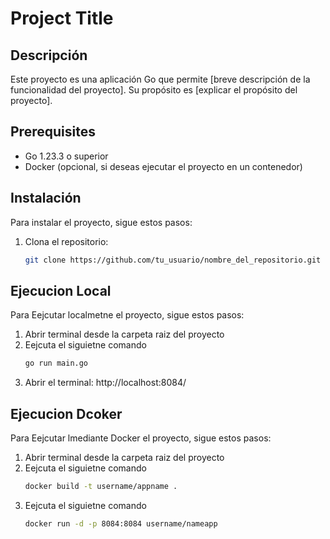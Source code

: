 # Project Title

## Descripción
Este proyecto es una aplicación Go que permite [breve descripción de la funcionalidad del proyecto]. Su propósito es [explicar el propósito del proyecto].

## Prerequisites
- Go 1.23.3 o superior
- Docker (opcional, si deseas ejecutar el proyecto en un contenedor)

## Instalación
Para instalar el proyecto, sigue estos pasos:

1. Clona el repositorio:
   ```bash
   git clone https://github.com/tu_usuario/nombre_del_repositorio.git

## Ejecucion Local
Para Eejcutar localmetne el proyecto, sigue estos pasos:

1. Abrir terminal desde la carpeta raiz del proyecto
2. Eejcuta el siguietne comando
   ```bash
   go run main.go
3. Abrir el terminal: http://localhost:8084/

## Ejecucion Dcoker
Para Eejcutar lmediante Docker el proyecto, sigue estos pasos:

1. Abrir terminal desde la carpeta raiz del proyecto
2. Eejcuta el siguietne comando
   ```bash
   docker build -t username/appname .
3. Eejcuta el siguietne comando
   ```bash
   docker run -d -p 8084:8084 username/nameapp
